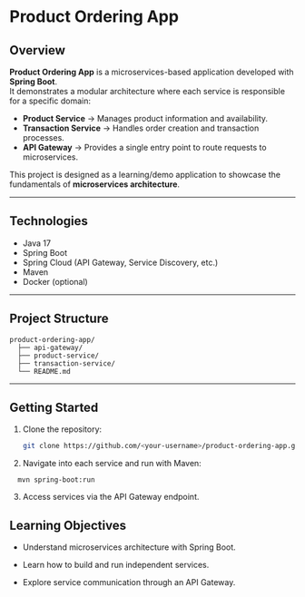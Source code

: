 # Product Ordering App

## Overview
**Product Ordering App** is a microservices-based application developed with **Spring Boot**.  
It demonstrates a modular architecture where each service is responsible for a specific domain:

- **Product Service** → Manages product information and availability.  
- **Transaction Service** → Handles order creation and transaction processes.  
- **API Gateway** → Provides a single entry point to route requests to microservices.  

This project is designed as a learning/demo application to showcase the fundamentals of **microservices architecture**.

---

## Technologies
- Java 17  
- Spring Boot  
- Spring Cloud (API Gateway, Service Discovery, etc.)  
- Maven  
- Docker (optional)  

---

## Project Structure
```
product-ordering-app/
  ├── api-gateway/
  ├── product-service/
  ├── transaction-service/
  └── README.md
```


---

## Getting Started
1. Clone the repository:  
   ```bash
   git clone https://github.com/<your-username>/product-ordering-app.git
   ```

2. Navigate into each service and run with Maven:

  ```
    mvn spring-boot:run 
  ```

3. Access services via the API Gateway endpoint.

## Learning Objectives

* Understand microservices architecture with Spring Boot.

* Learn how to build and run independent services.

* Explore service communication through an API Gateway.
